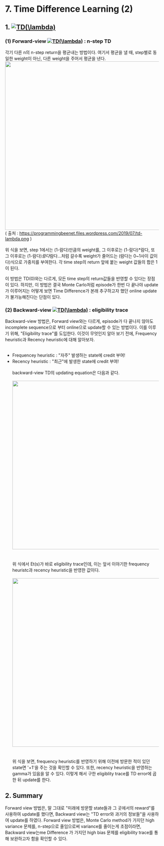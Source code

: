 # 7. Time Difference Learning (2)
## 1. <a href="https://www.codecogs.com/eqnedit.php?latex=TD(\lambda)" target="_blank"><img src="https://latex.codecogs.com/gif.latex?TD(\lambda)" title="TD(\lambda)" /></a>

### (1) Forward-view <a href="https://www.codecogs.com/eqnedit.php?latex=TD(\lambda)" target="_blank"><img src="https://latex.codecogs.com/gif.latex?TD(\lambda)" title="TD(\lambda)" /></a> : n-step TD
각기 다른 n의 n-step return을 평균내는 방법이다. 여기서 평균을 낼 때, step별로 동일한 weight이 아닌, 다른 weight을 주어서 평균을 낸다.
</br> 
<img src="https://programmingbeenet.files.wordpress.com/2019/07/td-lambda.png" width="550" /> </br>
( 출처 : https://programmingbeenet.files.wordpress.com/2019/07/td-lambda.png ) </br> </br>
위 식을 보면, step 1에서는 (1-람다)만큼의 weight를, 그 이후로는 (1-람다)*람다, 또 그 이후로는 (1-람다)*람다*람다...처럼 갈수록 weight가 줄어드는 
(람다는 0~1사이 값이다)식으로 가중치를 부여한다. 각 time step의 return 앞에 붙는 weight 값들의 합은 1이 된다.

이 방법은 TD(0)와는 다르게, 모든 time step의 return값들을 반영할 수 있다는 장점이 있다. 하지만, 이 방법은 결국 Monte Carlo처럼 episode가 한번 다 끝나야 update가 이루어지는
어떻게 보면 Time Difference가 본래 추구하고자 했던 online update가 불가능해진다는 단점이 있다. 

### (2) Backward-view <a href="https://www.codecogs.com/eqnedit.php?latex=TD(\lambda)" target="_blank"><img src="https://latex.codecogs.com/gif.latex?TD(\lambda)" title="TD(\lambda)" /></a> : eligibility trace
Backward-view 방법은, Forward view와는 다르게, episode가 다 끝나지 않아도 incomplete sequence으로 부터 online으로 update할 수 있는 방법이다.
이를 이루기 위해, "Eligibility trace"를 도입한다. 이것이 무엇인지 알아 보기 전에, Frequency heuristic과 Recency heuristic에 대해 알아보자. 
</br> </br>
- Frequencey heuristic : "자주" 발생하는 state에 credit 부여!
- Recency heuristic : "최근"에 발생한 state에 credit 부여!
</br></br>
backward-view TD의 updating equation은 다음과 같다.
</br> </br>
<img src="https://t1.daumcdn.net/cfile/tistory/99FA92475A63529E31" width="550" /> </br>
</br> </br>
위 식에서 Et(s)가 바로 eligibility trace인데, 이는 앞서 이야기한 frequency heuristc과 recency heuristic을 반영한 값이다.
</br> </br>
<img src="https://t1.daumcdn.net/cfile/tistory/995B2F385A634F7812" width="550" /> </br>
</br> </br>
위 식을 보면, frequency heuristic를 반영하기 위해 이전에 방문한 적이 있던 state면 '+1'을 주는 것을 확인할 수 있다. 또한, recency heuristic을 반영하는
gamma가 있음을 알 수 있다. 이렇게 해서 구한 eligiblity trace를 TD error에 곱한 뒤 update를 한다. 

## 2. Summary
Forward view 방법은, 말 그대로 "미래에 방문할 state들과 그 곳에서의 reward"를 사용하여 update를 했다면, Backward view는 "TD error와 과거의 정보들"을 사용하여 update를
하였다. Forward view 방법은, Monte Carlo method가 가지던 high variance 문제를, n-step으로 줄임으로써 variance를 줄이는게 초점이라면, Backward view는me Difference
가 가지던 high bias 문제를 eligibility trace를 통해 보완하고자 함을 확인할 수 있다.
